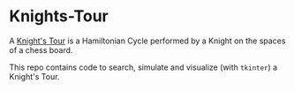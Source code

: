 # Knights-Tour

A [Knight's Tour](https://en.wikipedia.org/wiki/Knight%27s_tour) is a Hamiltonian Cycle performed by a Knight on the spaces of a chess board.

This repo contains code to search, simulate and visualize (with `tkinter`) a Knight's Tour.